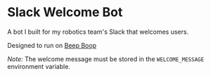 # Slack Welcome Bot

A bot I built for my robotics team's Slack that welcomes users. 

Designed to run on [Beep Boop](https://beepboophq.com/)

*Note:* The welcome message must be stored in the `WELCOME_MESSAGE` environment variable.

